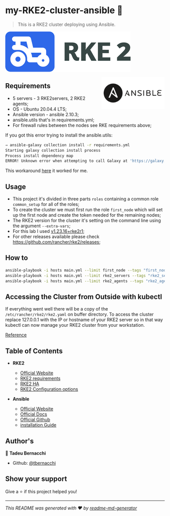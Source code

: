 <h1 align="">my-RKE2-cluster-ansible 👋</h1>
<p>
</p>

> This is a RKE2 cluster deploying using Ansible.

![RKE2](/.github/assets/img/rancher-rke2.png)

<div align=>
	<img align="right" width="200px" src=/.github/assets/img/ansible-logo.png>
</div>

## Requirements
  * 5 servers - 3 RKE2servers, 2 RKE2 agents; 
  * OS - Ubuntu 20.04.4 LTS;
  * Ansible version - ansible 2.10.3;
  * ansible.utils that's in requirements.yml;
  * For firewall rules between the nodes see RKE requirements above;

If you got this error trying to install the ansible.utils:

```bash 
⇒ ansible-galaxy collection install -r requirements.yml
Starting galaxy collection install process
Process install dependency map
ERROR! Unknown error when attempting to call Galaxy at 'https://galaxy.ansible.com/api/': <urlopen error [SSL: CERTIFICATE_VERIFY_FAILED] certificate verify failed: unable to get local issuer certificate (_ssl.c:1123)>
```

This workaround [here](https://stackoverflow.com/questions/40684543/how-to-make-python-use-ca-certificates-from-mac-os-truststore#:~:text=Solution%20for%20MacOS%20or%20Linux%20with%20latest%20Python%20versions%20installed%20either%20as%20standalone%20or%20via%20port%20or%20brew) it worked for me.

## Usage
  * This project it's divided in three parts `roles` containing a common role `common_setup` for all of the roles;
  * To create the cluster we must first run the role `first_node` which will set up the first node and create the token needed for the remaining nodes;
  * The RKE2 version for the cluster it's setting on the command line using the argument `--extra-vars`;
  * For this lab I used [v1.23.16+rke2r1](https://github.com/rancher/rke2/releases/tag/v1.23.16%2Brke2r1); 
  * For other releases available please check https://github.com/rancher/rke2/releases;

## How to
```bash
ansible-playbook -i hosts main.yml --limit first_node --tags "first_node" --extra-vars "rke2_version=v1.23.16+rke2r1"
ansible-playbook -i hosts main.yml --limit rke2_servers --tags "rke2_servers" --extra-vars "rke2_version=v1.23.16+rke2r1"
ansible-playbook -i hosts main.yml --limit rke2_agents --tags "rke2_agents" --extra-vars "rke2_version=v1.23.16+rke2r1"
```

## Accessing the Cluster from Outside with kubectl
If everything went well there will be a copy of the `/etc/rancher/rke2/rke2.yaml` on buffer directory. To access the cluster replace 127.0.0.1 with the IP or hostname of your RKE2 server so in that way kubectl can now manage your RKE2 cluster from your workstation.

[Reference](https://docs.rke2.io/cluster_access#accessing-the-cluster-from-outside-with-kubectl) 

## Table of Contents
* **RKE2**
  * [Official Website](https://docs.rke2.io/)
  * [RKE2 requirements](https://docs.rke2.io/install/requirements)
  * [RKE2 HA](https://docs.rke2.io/install/ha)
  * [RKE2 Configuration options](https://docs.rke2.io/install/configuration) 

* **Ansible**
  * [Official Website](https://www.ansible.com)
  * [Official Docs](https://docs.ansible.com)
  * [Official Github](https://github.com/ansible/ansible)
  * [installation Guide](https://docs.ansible.com/ansible/latest/installation_guide/intro_installation.html)

## Author's

👤 **Tadeu Bernacchi**
* Github: [@tbernacchi](https://github.com/tbernacchi)

## Show your support

Give a ⭐️ if this project helped you!

***
_This README was generated with ❤️ by [readme-md-generator](https://github.com/kefranabg/readme-md-generator)_
